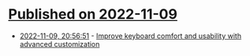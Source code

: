# [Published on 2022-11-09](index.md)

* [2022-11-09, 20:56:51](https://lobste.rs/s/ekzezf/improve_keyboard_comfort_usability_with) - [Improve keyboard comfort and usability with advanced customization](https://github.com/jtroo/kanata)
